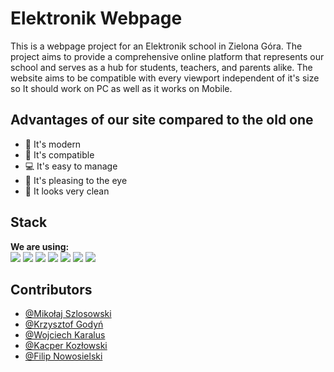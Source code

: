
# Elektronik Webpage

This is a webpage project for an Elektronik school in Zielona Góra. The project aims to provide a comprehensive online platform that represents our school and serves as a hub for students, teachers, and parents alike.
The website aims to be compatible with every viewport independent of it's size so It should work on PC as well as it works on Mobile.

## Advantages of our site compared to the old one
- 🚀 It's modern
- 🔗 It's compatible
- 💻 It's easy to manage
- 🙂 It's pleasing to the eye
- 🌟 It looks very clean

## Stack

**We are using:** 
<br/><img src="https://img.shields.io/badge/strapi-2F2E8B?style=for-the-badge&logo=strapi&logoColor=white"/> 
<img src="https://img.shields.io/badge/next%20js-000000?style=for-the-badge&logo=nextdotjs&logoColor=white"/>
<img src="https://img.shields.io/badge/TypeScript-007ACC?style=for-the-badge&logo=typescript&logoColor=white"/>
<img src="https://img.shields.io/badge/Tailwind_CSS-38B2AC?style=for-the-badge&logo=tailwind-css&logoColor=white"/>
<img src="https://img.shields.io/badge/React-20232A?style=for-the-badge&logo=react&logoColor=61DAFB"/>
<img src="https://img.shields.io/badge/shadcn%2Fui-000000?style=for-the-badge&logo=shadcnui&logoColor=white"/>
<img src="https://img.shields.io/badge/Docker-2CA5E0?style=for-the-badge&logo=docker&logoColor=white"/>


## Contributors

- [@Mikołaj Szlosowski](https://github.com/Pullolo)
- [@Krzysztof Godyń](https://github.com/Verti1234)
- [@Wojciech Karalus](https://github.com/Iveq12)
- [@Kacper Kozłowski](https://github.com/Carpye)
- [@Filip Nowosielski](https://github.com/Nowosielski123)





